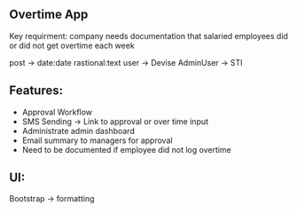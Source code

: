 ## Overtime App

Key requirment: company needs documentation that salaried employees did or did not get overtime each week

post -> date:date rastional:text
user -> Devise
AdminUser -> STI

## Features:

- Approval Workflow
- SMS Sending -> Link to approval or over time input
- Administrate admin dashboard
- Email summary to managers for approval
- Need to be documented if employee did not log overtime

## UI:

Bootstrap -> formatting
